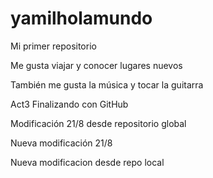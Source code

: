 # yamilholamundo

Mi primer repositorio

Me gusta viajar y conocer lugares nuevos 

También me gusta la música y tocar la guitarra

Act3 Finalizando con GitHub

Modificación 21/8 desde repositorio global

Nueva modificación 21/8

Nueva modificacion desde repo local
